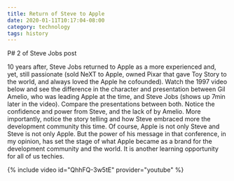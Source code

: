 ```yaml
---
title: Return of Steve to Apple
date: 2020-01-11T10:17:04-08:00
category: technology
tags: history 
---
```

P# 2 of Steve Jobs post

10 years after, Steve Jobs returned to Apple as a more experienced and, yet, still passionate (sold NeXT to Apple, owned Pixar that gave Toy Story to the world, and always loved the Apple he cofounded). Watch the 1997 video below and see the difference in the character and presentation between Gil Amelio, who was leading Apple at the time, and Steve Jobs (shows up 7min later in the video). Compare the presentations between both. Notice the confidence and power from Steve, and the lack of by Amelio. More importantly, notice the story telling and how Steve embraced more the development community this time. Of course, Apple is not only Steve and Steve is not only Apple. But the power of his message in that conference, in my opinion, has set the stage of what Apple became as a brand for the development community and the world. It is another learning opportunity for all of us techies.

{% include video id="QhhFQ-3w5tE" provider="youtube" %}
